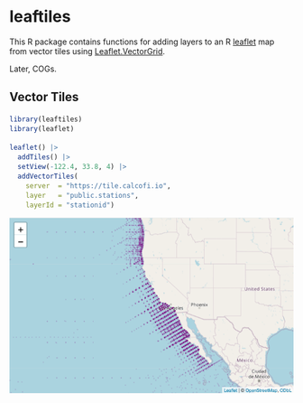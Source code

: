 
# leaftiles

This R package contains functions for adding layers to an R
[leaflet](https://rstudio.github.io/leaflet/) map from vector tiles
using
[Leaflet.VectorGrid](https://leaflet.github.io/Leaflet.VectorGrid/vectorgrid-api-docs.html).

Later, COGs.

## Vector Tiles

``` r
library(leaftiles)
library(leaflet)

leaflet() |>
  addTiles() |>
  setView(-122.4, 33.8, 4) |>
  addVectorTiles(
    server  = "https://tile.calcofi.io",
    layer   = "public.stations",
    layerId = "stationid")
```

![](man/figures/readme-addVectorTiles-1.png)<!-- -->
